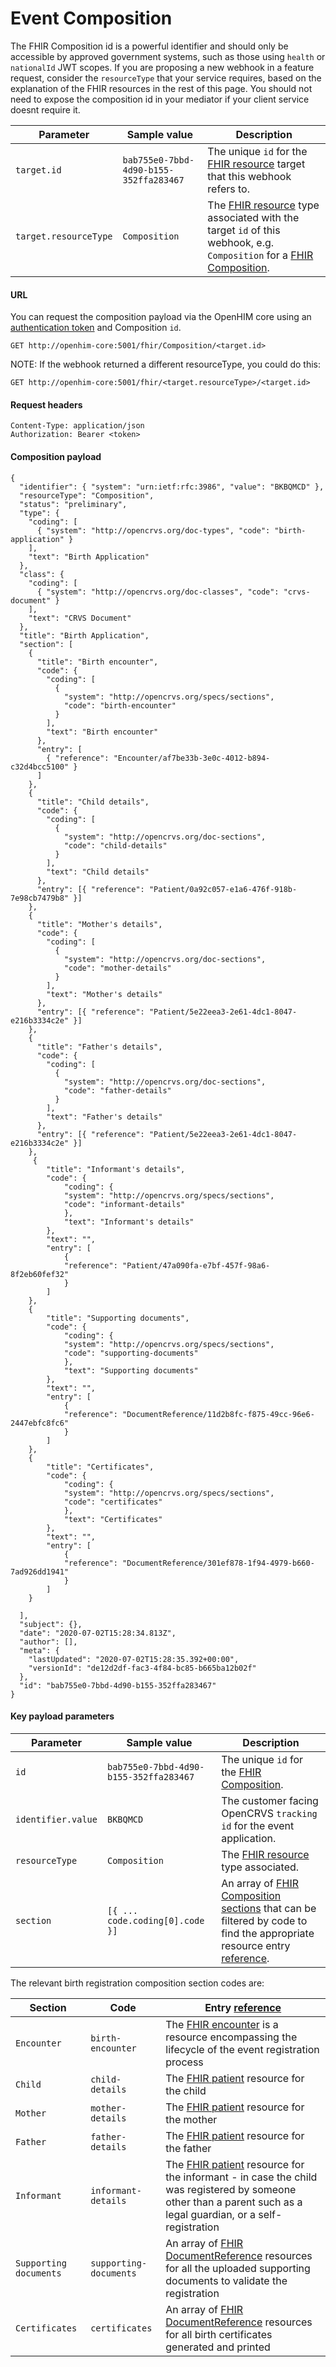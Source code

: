 # Event Composition

The FHIR Composition id is a powerful identifier and should only be accessible by approved government systems, such as those using `health` or `nationalId` JWT scopes. If you are proposing a new webhook in a feature request, consider the `resourceType` that your service requires, based on the explanation of the FHIR resources in the rest of this page. You should not need to expose the composition id in your mediator if your client service doesnt require it.



| Parameter             | Sample value                           | Description                                                                                                                                                                                               |
| --------------------- | -------------------------------------- | --------------------------------------------------------------------------------------------------------------------------------------------------------------------------------------------------------- |
| `target.id`           | `bab755e0-7bbd-4d90-b155-352ffa283467` | The unique `id` for the [FHIR resource](https://www.hl7.org/fhir/resource.html) target that this webhook refers to.                                                                                       |
| `target.resourceType` | `Composition`                          | The [FHIR resource](https://www.hl7.org/fhir/resource.html) type associated with the target `id` of this webhook, e.g. `Composition` for a [FHIR Composition](https://www.hl7.org/fhir/composition.html). |

#### **URL**

You can request the composition payload via the OpenHIM core using an [authentication token](https://github.com/opencrvs/opencrvs.github.io/blob/master/website/docs/technology/technicalInteroperability) and Composition `id`.

```
GET http://openhim-core:5001/fhir/Composition/<target.id>
```

NOTE: If the webhook returned a different resourceType, you could do this:

```
GET http://openhim-core:5001/fhir/<target.resourceType>/<target.id>
```

#### **Request headers**

```
Content-Type: application/json
Authorization: Bearer <token>
```

#### **Composition payload**

```
{
  "identifier": { "system": "urn:ietf:rfc:3986", "value": "BKBQMCD" },
  "resourceType": "Composition",
  "status": "preliminary",
  "type": {
    "coding": [
      { "system": "http://opencrvs.org/doc-types", "code": "birth-application" }
    ],
    "text": "Birth Application"
  },
  "class": {
    "coding": [
      { "system": "http://opencrvs.org/doc-classes", "code": "crvs-document" }
    ],
    "text": "CRVS Document"
  },
  "title": "Birth Application",
  "section": [
    {
      "title": "Birth encounter",
      "code": {
        "coding": [
          {
            "system": "http://opencrvs.org/specs/sections",
            "code": "birth-encounter"
          }
        ],
        "text": "Birth encounter"
      },
      "entry": [
        { "reference": "Encounter/af7be33b-3e0c-4012-b894-c32d4bcc5100" }
      ]
    },
    {
      "title": "Child details",
      "code": {
        "coding": [
          {
            "system": "http://opencrvs.org/doc-sections",
            "code": "child-details"
          }
        ],
        "text": "Child details"
      },
      "entry": [{ "reference": "Patient/0a92c057-e1a6-476f-918b-7e98cb7479b8" }]
    },
    {
      "title": "Mother's details",
      "code": {
        "coding": [
          {
            "system": "http://opencrvs.org/doc-sections",
            "code": "mother-details"
          }
        ],
        "text": "Mother's details"
      },
      "entry": [{ "reference": "Patient/5e22eea3-2e61-4dc1-8047-e216b3334c2e" }]
    },
    {
      "title": "Father's details",
      "code": {
        "coding": [
          {
            "system": "http://opencrvs.org/doc-sections",
            "code": "father-details"
          }
        ],
        "text": "Father's details"
      },
      "entry": [{ "reference": "Patient/5e22eea3-2e61-4dc1-8047-e216b3334c2e" }]
    },
     {
        "title": "Informant's details",
        "code": {
            "coding": {
            "system": "http://opencrvs.org/specs/sections",
            "code": "informant-details"
            },
            "text": "Informant's details"
        },
        "text": "",
        "entry": [
            {
            "reference": "Patient/47a090fa-e7bf-457f-98a6-8f2eb60fef32"
            }
        ]
    },
    {
        "title": "Supporting documents",
        "code": {
            "coding": {
            "system": "http://opencrvs.org/specs/sections",
            "code": "supporting-documents"
            },
            "text": "Supporting documents"
        },
        "text": "",
        "entry": [
            {
            "reference": "DocumentReference/11d2b8fc-f875-49cc-96e6-2447ebfc8fc6"
            }
        ]
    },
    {
        "title": "Certificates",
        "code": {
            "coding": {
            "system": "http://opencrvs.org/specs/sections",
            "code": "certificates"
            },
            "text": "Certificates"
        },
        "text": "",
        "entry": [
            {
            "reference": "DocumentReference/301ef878-1f94-4979-b660-7ad926dd1941"
            }
        ]
    }

  ],
  "subject": {},
  "date": "2020-07-02T15:28:34.813Z",
  "author": [],
  "meta": {
    "lastUpdated": "2020-07-02T15:28:35.392+00:00",
    "versionId": "de12d2df-fac3-4f84-bc85-b665ba12b02f"
  },
  "id": "bab755e0-7bbd-4d90-b155-352ffa283467"
}
```

#### **Key payload parameters**

| Parameter          | Sample value                           | Description                                                                                                                                                                                                                                             |
| ------------------ | -------------------------------------- | ------------------------------------------------------------------------------------------------------------------------------------------------------------------------------------------------------------------------------------------------------- |
| `id`               | `bab755e0-7bbd-4d90-b155-352ffa283467` | The unique `id` for the [FHIR Composition](https://www.hl7.org/fhir/composition.html).                                                                                                                                                                  |
| `identifier.value` | `BKBQMCD`                              | The customer facing OpenCRVS `tracking id` for the event application.                                                                                                                                                                                   |
| `resourceType`     | `Composition`                          | The [FHIR resource](https://www.hl7.org/fhir/resource.html) type associated.                                                                                                                                                                            |
| `section`          | `[{ ... code.coding[0].code }]`        | An array of [FHIR Composition sections](https://www.hl7.org/fhir/composition-definitions.html#Composition.section) that can be filtered by code to find the appropriate resource entry [reference](https://www.hl7.org/fhir/references.html#Reference). |

The relevant birth registration composition section codes are:

| Section                | Code                   | Entry [reference](https://www.hl7.org/fhir/references.html#Reference)                                                                                                                                   |
| ---------------------- | ---------------------- | ------------------------------------------------------------------------------------------------------------------------------------------------------------------------------------------------------- |
| `Encounter`            | `birth-encounter`      | The [FHIR encounter](https://www.hl7.org/fhir/encounter.html) is a resource encompassing the lifecycle of the event registration process                                                                |
| `Child`                | `child-details`        | The [FHIR patient](https://www.hl7.org/fhir/patient.html) resource for the child                                                                                                                        |
| `Mother`               | `mother-details`       | The [FHIR patient](https://www.hl7.org/fhir/patient.html) resource for the mother                                                                                                                       |
| `Father`               | `father-details`       | The [FHIR patient](https://www.hl7.org/fhir/patient.html) resource for the father                                                                                                                       |
| `Informant`            | `informant-details`    | The [FHIR patient](https://www.hl7.org/fhir/patient.html) resource for the informant - in case the child was registered by someone other than a parent such as a legal guardian, or a self-registration |
| `Supporting documents` | `supporting-documents` | An array of [FHIR DocumentReference](https://www.hl7.org/fhir/documentreference.html) resources for all the uploaded supporting documents to validate the registration                                  |
| `Certificates`         | `certificates`         | An array of [FHIR DocumentReference](https://www.hl7.org/fhir/documentreference.html) resources for all birth certificates generated and printed                                                        |

###
